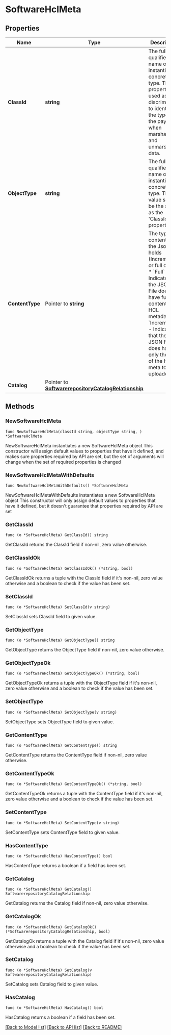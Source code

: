 # SoftwareHclMeta

## Properties

Name | Type | Description | Notes
------------ | ------------- | ------------- | -------------
**ClassId** | **string** | The fully-qualified name of the instantiated, concrete type. This property is used as a discriminator to identify the type of the payload when marshaling and unmarshaling data. | [default to "software.HclMeta"]
**ObjectType** | **string** | The fully-qualified name of the instantiated, concrete type. The value should be the same as the &#39;ClassId&#39; property. | [default to "software.HclMeta"]
**ContentType** | Pointer to **string** | The type of content that the Json file holds (Incremental or full dump). * &#x60;Full&#x60; - Indicates that the JSON File does have full content for HCL metadata. * &#x60;Incremental&#x60; - Indicates that the JSON File does have only the diff of the Hcl meta to be uploaded. | [optional] [default to "Full"]
**Catalog** | Pointer to [**SoftwarerepositoryCatalogRelationship**](SoftwarerepositoryCatalogRelationship.md) |  | [optional] 

## Methods

### NewSoftwareHclMeta

`func NewSoftwareHclMeta(classId string, objectType string, ) *SoftwareHclMeta`

NewSoftwareHclMeta instantiates a new SoftwareHclMeta object
This constructor will assign default values to properties that have it defined,
and makes sure properties required by API are set, but the set of arguments
will change when the set of required properties is changed

### NewSoftwareHclMetaWithDefaults

`func NewSoftwareHclMetaWithDefaults() *SoftwareHclMeta`

NewSoftwareHclMetaWithDefaults instantiates a new SoftwareHclMeta object
This constructor will only assign default values to properties that have it defined,
but it doesn't guarantee that properties required by API are set

### GetClassId

`func (o *SoftwareHclMeta) GetClassId() string`

GetClassId returns the ClassId field if non-nil, zero value otherwise.

### GetClassIdOk

`func (o *SoftwareHclMeta) GetClassIdOk() (*string, bool)`

GetClassIdOk returns a tuple with the ClassId field if it's non-nil, zero value otherwise
and a boolean to check if the value has been set.

### SetClassId

`func (o *SoftwareHclMeta) SetClassId(v string)`

SetClassId sets ClassId field to given value.


### GetObjectType

`func (o *SoftwareHclMeta) GetObjectType() string`

GetObjectType returns the ObjectType field if non-nil, zero value otherwise.

### GetObjectTypeOk

`func (o *SoftwareHclMeta) GetObjectTypeOk() (*string, bool)`

GetObjectTypeOk returns a tuple with the ObjectType field if it's non-nil, zero value otherwise
and a boolean to check if the value has been set.

### SetObjectType

`func (o *SoftwareHclMeta) SetObjectType(v string)`

SetObjectType sets ObjectType field to given value.


### GetContentType

`func (o *SoftwareHclMeta) GetContentType() string`

GetContentType returns the ContentType field if non-nil, zero value otherwise.

### GetContentTypeOk

`func (o *SoftwareHclMeta) GetContentTypeOk() (*string, bool)`

GetContentTypeOk returns a tuple with the ContentType field if it's non-nil, zero value otherwise
and a boolean to check if the value has been set.

### SetContentType

`func (o *SoftwareHclMeta) SetContentType(v string)`

SetContentType sets ContentType field to given value.

### HasContentType

`func (o *SoftwareHclMeta) HasContentType() bool`

HasContentType returns a boolean if a field has been set.

### GetCatalog

`func (o *SoftwareHclMeta) GetCatalog() SoftwarerepositoryCatalogRelationship`

GetCatalog returns the Catalog field if non-nil, zero value otherwise.

### GetCatalogOk

`func (o *SoftwareHclMeta) GetCatalogOk() (*SoftwarerepositoryCatalogRelationship, bool)`

GetCatalogOk returns a tuple with the Catalog field if it's non-nil, zero value otherwise
and a boolean to check if the value has been set.

### SetCatalog

`func (o *SoftwareHclMeta) SetCatalog(v SoftwarerepositoryCatalogRelationship)`

SetCatalog sets Catalog field to given value.

### HasCatalog

`func (o *SoftwareHclMeta) HasCatalog() bool`

HasCatalog returns a boolean if a field has been set.


[[Back to Model list]](../README.md#documentation-for-models) [[Back to API list]](../README.md#documentation-for-api-endpoints) [[Back to README]](../README.md)


